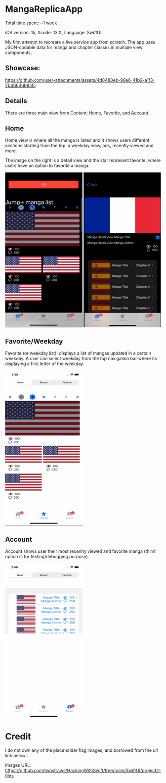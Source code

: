 <h1>MangaReplicaApp</h1>

Total time spent: ~1 week

iOS version: 15,
Xcode: 13.X,
Language: SwiftUI

My first attempt to recreate a live service app from scratch. 
The app uses JSON-codable data for manga and chapter classes in multiple view components.

<h2>Showcase:</h2>

https://github.com/user-attachments/assets/4d8480eb-96e6-41b9-a1f3-2b46636b8afc

<h2> Details </h2>

There are three main view from Content: Home, Favorite, and Account.

<h2> Home </h2>

Home view is where all the manga is listed and it shows users different sections starting from the top: a weekday view, ads, recently viewed and more.

The image on the right is a detail view and the star represent favorite, where users have an option to favorite a manga.

<p align="left">
  <img width="250" height="500" src="https://github.com/dragoonreign/MangaAppReplica_iOS15/blob/main/ScreenShot/MangaAppSS1.png">
  <img width="250" height="500" src="https://github.com/dragoonreign/MangaAppReplica_iOS15/blob/main/ScreenShot/MangaAppSS2.png">
</p>

<h2> Favorite/Weekday </h2>

Favorite (or weekday list): displays a list of mangas updated in a certain weekday. A user can select weekday from the top navigation bar where its displaying a first letter of the weekday.

<p align="left">
  <img width="250" height="500" src="https://github.com/dragoonreign/MangaAppReplica_iOS15/blob/main/ScreenShot/MangaAppSS4.png?raw=true">
</p>

<h2> Account </h2>

Account shows user their most recenlty viewed and favorite manga (third option is for testing/debugging purpose).

<p align="left">
  <img width="250" height="500" src="https://github.com/dragoonreign/MangaAppReplica_iOS15/blob/main/ScreenShot/MangaAppSS3.png?raw=true">
</p>

<h1> Credit </h1>

I do not own any of the placeholder flag images, and borrowed from the url link below . 

Images URL: https://github.com/twostraws/HackingWithSwift/tree/main/SwiftUI/project2-files
